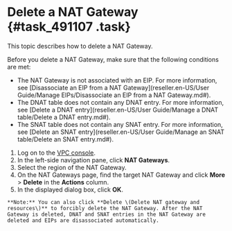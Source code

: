 # Delete a NAT Gateway {#task_491107 .task}

This topic describes how to delete a NAT Gateway.

Before you delete a NAT Gateway, make sure that the following conditions are met:

-   The NAT Gateway is not associated with an EIP. For more information, see [Disassociate an EIP from a NAT Gateway](reseller.en-US/User Guide/Manage EIPs/Disassociate an EIP from a NAT Gateway.md#).
-   The DNAT table does not contain any DNAT entry. For more information, see [Delete a DNAT entry](reseller.en-US/User Guide/Manage a DNAT table/Delete a DNAT entry.md#).
-   The SNAT table does not contain any SNAT entry. For more information, see [Delete an SNAT entry](reseller.en-US/User Guide/Manage an SNAT table/Delete an SNAT entry.md#).

1.  Log on to the [VPC console](https://partners-intl.aliyun.com/login-required#/vpc).
2.  In the left-side navigation pane, click **NAT Gateways**.
3.  Select the region of the NAT Gateway.
4.   On the NAT Gateways page, find the target NAT Gateway and click **More** \> **Delete** in the **Actions** column. 
5.   In the displayed dialog box, click **OK**. 

    **Note:** You can also click **Delete \(Delete NAT gateway and resources\)** to forcibly delete the NAT Gateway. After the NAT Gateway is deleted, DNAT and SNAT entries in the NAT Gateway are deleted and EIPs are disassociated automatically.


